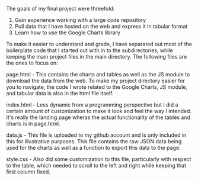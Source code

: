 The goals of my final project were threefold:
1. Gain experience working with a large code repository 
2. Pull data that I have hosted on the web and express it in tabular format
3. Learn how to use the Google Charts library

To make it easier to understand and grade, I have separated out most of the boilerplate code that I started
out with in to the subdirectories, while keeping the main project files in the main directory. The following files 
are the ones to focus on:

page.html - This contains the charts and tables as well as the JS module to download the data from the web. To make
my project directory easier for you to navigate, the code I wrote related to the Google Charts, JS module, and tabular 
data is also in the html file itself.

index.html - Less dynamic from a programming perspective but I did a certain amount of customization to make it
look and feel the way I intended. It's really the landing page wheras the actual functionality of the tables and charts
is in page.html.

data.js - This file is uploaded to my github account and is only included in this for illustrative purposes. This file
contains the raw JSON data being used for the charts as well as a function to export this data to the page.

style.css - Also did some customization to this file, particularly with respect to the table, which needed to scroll
to the left and right while keeping that first column fixed.
